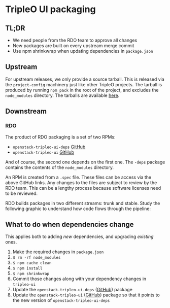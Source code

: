 # TripleO UI packaging

## TL;DR

* We need people from the RDO team to approve all changes
* New packages are built on every upstream merge commit
* Use npm shrinkwrap when updating dependencies in `package.json`

## Upstream

For upstream releases, we only provide a source tarball.  This is released via
the `project-config` machinery just like other TripleO projects.  The tarball is
produced by running `npm pack` in the root of the project, and excludes the
`node_modules` directory.  The tarballs are available [here][1].

## Downstream

### RDO

The product of RDO packaging is a set of two RPMs:

* `openstack-tripleo-ui-deps` [GitHub][1]
* `openstack-tripleo-ui` [GitHub][2]

And of course, the second one depends on the first one.  The `-deps` package
contains the contents of the `node_modules` directory.

An RPM is created from a `.spec` file.  These files can be access via the above
GitHub links.  Any changes to the files are subject to review by the RDO team.
This can be a lengthy process because software licenses need to be reviewed.

RDO builds packages in two different streams: trunk and stable.  Study the
following graphic to understand how code flows through the pipeline:

## What to do when dependencies change

This applies both to adding *new* dependencies, and upgrading *existing* ones.

1.  Make the required changes in `package.json`
2.  `$ rm -rf node_modules`
3.  `$ npm cache clean`
4.  `$ npm install`
5.  `$ npm shrinkwrap`
6.  Commit those changes along with your dependency changes in `tripleo-ui`
7.  Update the `openstack-tripleo-ui-deps` ([GitHub][2]) package
8.  Update the `openstack-tripleo-ui` ([GitHub][3]) package so that it points
    to the new version of `openstack-tripleo-ui-deps`

[1]: http://tarballs.openstack.org/tripleo-ui/
[2]: https://github.com/rdo-common/openstack-tripleo-ui-deps
[3]: https://github.com/rdo-packages/tripleo-ui-distgit/tree/rpm-master
